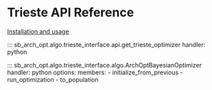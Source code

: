 # Trieste API Reference

[Installation and usage](../algo/trieste.md)

::: sb_arch_opt.algo.trieste_interface.api.get_trieste_optimizer
    handler: python

::: sb_arch_opt.algo.trieste_interface.algo.ArchOptBayesianOptimizer
    handler: python
    options:
        members:
            - initialize_from_previous
            - run_optimization
            - to_population

